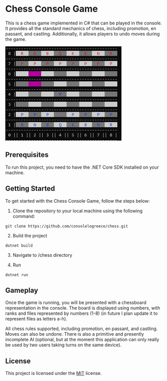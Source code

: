 # Chess Console Game
This is a chess game implemented in C# that can be played in the console. It provides all the standard mechanics of chess, including promotion, en passant, and castling. Additionally, it allows players to undo moves during the game.

![screenshot](pics/chess.png)

## Prerequisites
To run this project, you need to have the .NET Core SDK installed on your machine.

## Getting Started
To get started with the Chess Console Game, follow the steps below:

1. Clone the repository to your local machine using the following command:
```command
git clone https://github.com/consolelogreece/chess.git
```
2. Build the project
```command
dotnet build
```

3. Navigate to /chess directory

4. Run
```command
dotnet run
```

## Gameplay
Once the game is running, you will be presented with a chessboard representation in the console. The board is displayed using numbers, with ranks and files represented by numbers (1-8) (in future I plan update it to represent files as letters a-h).

All chess rules supported, including promotion, en passant, and castling. Moves can also be undone. There is also a primitive and presently incomplete AI (optional, but at the moment this application can only really be used by two users taking turns on the same device).

## License
This project is licensed under the [MIT](https://www.mit.edu/~amini/LICENSE.md) license.
